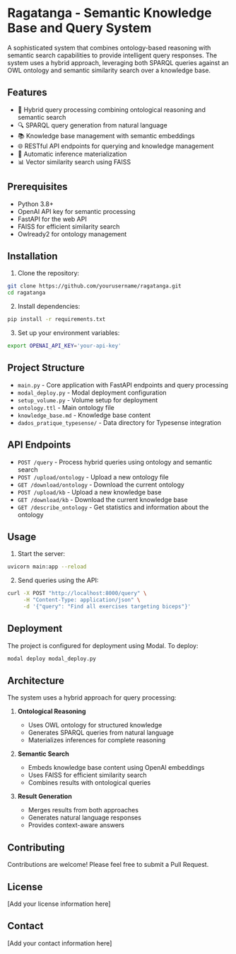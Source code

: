 # Ragatanga - Semantic Knowledge Base and Query System

A sophisticated system that combines ontology-based reasoning with semantic search capabilities to provide intelligent query responses. The system uses a hybrid approach, leveraging both SPARQL queries against an OWL ontology and semantic similarity search over a knowledge base.

## Features

- 🧠 Hybrid query processing combining ontological reasoning and semantic search
- 🔍 SPARQL query generation from natural language
- 📚 Knowledge base management with semantic embeddings
- 🌐 RESTful API endpoints for querying and knowledge management
- 🔄 Automatic inference materialization
- 📊 Vector similarity search using FAISS

## Prerequisites

- Python 3.8+
- OpenAI API key for semantic processing
- FastAPI for the web API
- FAISS for efficient similarity search
- Owlready2 for ontology management

## Installation

1. Clone the repository:
```bash
git clone https://github.com/yourusername/ragatanga.git
cd ragatanga
```

2. Install dependencies:
```bash
pip install -r requirements.txt
```

3. Set up your environment variables:
```bash
export OPENAI_API_KEY='your-api-key'
```

## Project Structure

- `main.py` - Core application with FastAPI endpoints and query processing
- `modal_deploy.py` - Modal deployment configuration
- `setup_volume.py` - Volume setup for deployment
- `ontology.ttl` - Main ontology file
- `knowledge_base.md` - Knowledge base content
- `dados_pratique_typesense/` - Data directory for Typesense integration

## API Endpoints

- `POST /query` - Process hybrid queries using ontology and semantic search
- `POST /upload/ontology` - Upload a new ontology file
- `GET /download/ontology` - Download the current ontology
- `POST /upload/kb` - Upload a new knowledge base
- `GET /download/kb` - Download the current knowledge base
- `GET /describe_ontology` - Get statistics and information about the ontology

## Usage

1. Start the server:
```bash
uvicorn main:app --reload
```

2. Send queries using the API:
```bash
curl -X POST "http://localhost:8000/query" \
     -H "Content-Type: application/json" \
     -d '{"query": "Find all exercises targeting biceps"}'
```

## Deployment

The project is configured for deployment using Modal. To deploy:

```bash
modal deploy modal_deploy.py
```

## Architecture

The system uses a hybrid approach for query processing:

1. **Ontological Reasoning**
   - Uses OWL ontology for structured knowledge
   - Generates SPARQL queries from natural language
   - Materializes inferences for complete reasoning

2. **Semantic Search**
   - Embeds knowledge base content using OpenAI embeddings
   - Uses FAISS for efficient similarity search
   - Combines results with ontological queries

3. **Result Generation**
   - Merges results from both approaches
   - Generates natural language responses
   - Provides context-aware answers

## Contributing

Contributions are welcome! Please feel free to submit a Pull Request.

## License

[Add your license information here]

## Contact

[Add your contact information here]
